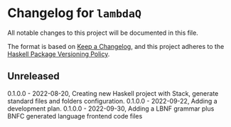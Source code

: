 # Changelog for `lambdaQ`

All notable changes to this project will be documented in this file.

The format is based on [Keep a Changelog](https://keepachangelog.com/en/1.0.0/),
and this project adheres to the
[Haskell Package Versioning Policy](https://pvp.haskell.org/).

## Unreleased

0.1.0.0 - 2022-08-20, Creating new Haskell project with Stack, generate standard files and folders configuration.
0.1.0.0 - 2022-09-22, Adding a development plan.
0.1.0.0 - 2022-09-30, Adding a LBNF grammar plus BNFC generated language frontend code files
